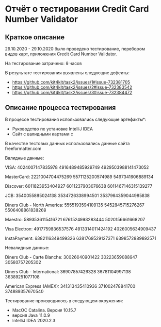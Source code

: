 # Отчёт о тестировании Credit Card Number Validator

## Краткое описание

29.10.2020 - 29.10.2020 было проведено тестирование, перебором видов карт, приложения Credit Card Number Validator.

На тестирование затрачено: 6 часов

В результате тестирования выявлены следующие дефекты:
* https://github.com/kit4kit/task2/issues/1#issue-732381705
* https://github.com/kit4kit/task2/issues/2#issue-732383542
* https://github.com/kit4kit/task2/issues/3#issue-732384472

## Описание процесса тестирования

В процессе тестирования использовались следующие артефакты*:
* Руководство по установке IntelliJ IDEA
* Сайт с валидными картами с


В качестве тестовых данных использовались данные сайта freeformatter.com

Валидные данные:

VISA:
4024007147835978
4916489485929749
4929503988141473052

MasterCard:
2221004704475269
5571125200574989
5497341606889134

Discover:
6011823953404927
6011237903076638
6011467146315139277

JCB:
3540055885024138
3534726338994501
3537964359044985838

Diners Club - North America:
5555193594109135
5452845715276267
5506408861838269

Maestro:
5893536115416721
6761524993283444
5020156661668207

Visa Electron:
4917759836537576
4913314011424192
4026005634909437

InstaPayment:
6382116349499326
6381769529127371
6398572889892571

Невалидные данные:

Diners Club - Carte Blanche:
30026040901422
30223659088647
30580757205302

Diners Club - International:
36907857426328
36781104997138
36389251077108

American Express (AMEX):
341313435410936
371002478841700
374889357670540


Тестирование производилось в следующем окружении:
* MacОС Catalina. Версия 10.15.7
* версия Java 11.0.9
* IntelliJ IDEA 2020.2.3